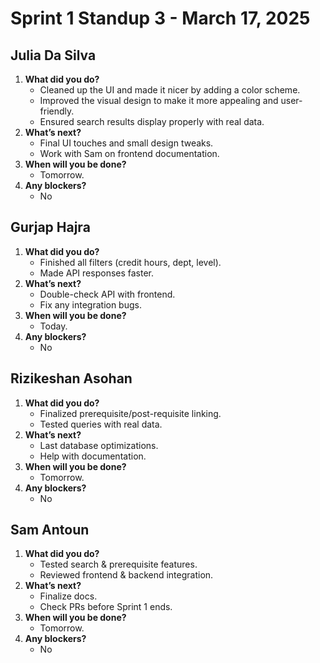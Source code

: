 # Sprint 1 Standup 3 - March 17, 2025

## **Julia Da Silva**
1. **What did you do?**  
   - Cleaned up the UI and made it nicer by adding a color scheme.  
   - Improved the visual design to make it more appealing and user-friendly.  
   - Ensured search results display properly with real data.  
2. **What’s next?**  
   - Final UI touches and small design tweaks.  
   - Work with Sam on frontend documentation.  
3. **When will you be done?**  
   - Tomorrow.  
4. **Any blockers?**  
   - No

## **Gurjap Hajra**
1. **What did you do?**  
   - Finished all filters (credit hours, dept, level).  
   - Made API responses faster.  
2. **What’s next?**  
   - Double-check API with frontend.  
   - Fix any integration bugs.  
3. **When will you be done?**  
   - Today.  
4. **Any blockers?**  
   - No

## **Rizikeshan Asohan**
1. **What did you do?**  
   - Finalized prerequisite/post-requisite linking.  
   - Tested queries with real data.  
2. **What’s next?**  
   - Last database optimizations.  
   - Help with documentation.  
3. **When will you be done?**  
   - Tomorrow.  
4. **Any blockers?**  
   - No 

## **Sam Antoun**
1. **What did you do?**  
   - Tested search & prerequisite features.  
   - Reviewed frontend & backend integration.  
2. **What’s next?**  
   - Finalize docs.  
   - Check PRs before Sprint 1 ends.  
3. **When will you be done?**  
   - Tomorrow.  
4. **Any blockers?**  
   - No
